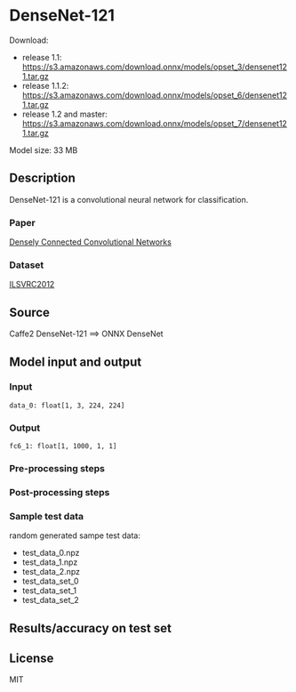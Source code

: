 # DenseNet-121

Download:
- release 1.1: https://s3.amazonaws.com/download.onnx/models/opset_3/densenet121.tar.gz
- release 1.1.2: https://s3.amazonaws.com/download.onnx/models/opset_6/densenet121.tar.gz
- release 1.2 and master: https://s3.amazonaws.com/download.onnx/models/opset_7/densenet121.tar.gz

Model size: 33 MB

## Description
DenseNet-121 is a convolutional neural network for classification.

### Paper
[Densely Connected Convolutional Networks](https://arxiv.org/abs/1608.06993)

### Dataset
[ILSVRC2012](http://www.image-net.org/challenges/LSVRC/2012/)

## Source
Caffe2 DenseNet-121 ==> ONNX DenseNet

## Model input and output
### Input
```
data_0: float[1, 3, 224, 224]
```
### Output
```
fc6_1: float[1, 1000, 1, 1]
```
### Pre-processing steps
### Post-processing steps
### Sample test data
random generated sampe test data:
- test_data_0.npz
- test_data_1.npz
- test_data_2.npz
- test_data_set_0
- test_data_set_1
- test_data_set_2

## Results/accuracy on test set

## License
MIT
